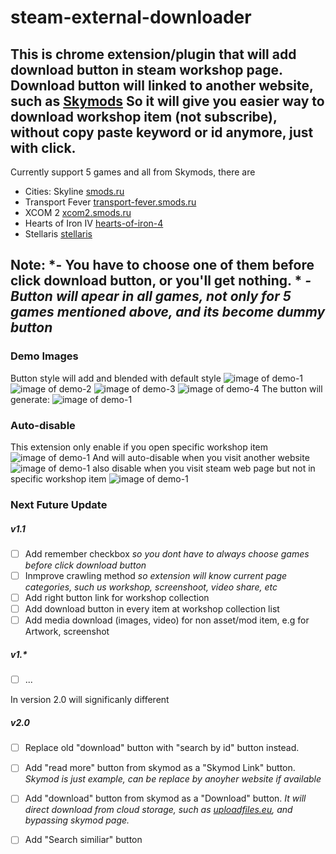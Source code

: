 # steam-external-downloader
This is chrome extension/plugin that will add download button in steam workshop page.
Download button will linked to another website, such as [Skymods](http://smods.ru) 
So it will give you easier way to download workshop item (not subscribe), without copy paste keyword or id anymore, just with click.
---------------------------------
Currently support 5 games and all from Skymods, there are 
* Cities: Skyline [smods.ru](http://smods.ru)
* Transport Fever [transport-fever.smods.ru](http://transport-fever.smods.ru)
* XCOM 2 [xcom2.smods.ru](http://xcom2.smods.ru)
* Hearts of Iron IV [hearts-of-iron-4](http://hearts-of-iron-4.smods.ru)
* Stellaris [stellaris](http://stellaris.smods.ru)

Note: 
*- You have to choose one of them before click download button, or you'll get nothing. *
*- Button will apear in all games, not only for 5 games mentioned above, and its become dummy button*
----------------------------------
### Demo Images
Button style will add and blended with default style
![image of demo-1](https://github.com/wisnudir/steam-external-downloader/blob/master/demo-images/1400%20560.png)
![image of demo-2](https://github.com/wisnudir/steam-external-downloader/blob/master/demo-images/aa.PNG)
![image of demo-3](https://github.com/wisnudir/steam-external-downloader/blob/master/demo-images/aaa.PNG)
![image of demo-4](https://github.com/wisnudir/steam-external-downloader/blob/master/demo-images/aaaa.png)
The button will generate:
![image of demo-1](https://github.com/wisnudir/steam-external-downloader/blob/master/demo-images/aaaaa.PNG)

### Auto-disable
This extension only enable if you open specific workshop item
![image of demo-1](https://github.com/wisnudir/steam-external-downloader/blob/master/demo-images/enable.png)
And will auto-disable when you visit another website
![image of demo-1](https://github.com/wisnudir/steam-external-downloader/blob/master/demo-images/disable.png)
also disable when you visit steam web page but not in specific workshop item
![image of demo-1](https://github.com/wisnudir/steam-external-downloader/blob/master/demo-images/disable-2.png)

### Next Future Update
##### v1.1
- [ ] Add remember checkbox *so you dont have to always choose games before click download button*
- [ ] Inmprove crawling method *so extension will know current page categories, such us workshop, screenshoot, video share, etc*
- [ ] Add right button link for workshop collection
- [ ] Add download button in every item at workshop collection list
- [ ] Add media download (images, video) for non asset/mod item, e.g for Artwork, screenshot

##### v1.*
- [ ] ...

In version 2.0 will significanly different
##### v2.0
- [ ] Replace old "download" button with "search by id" button instead.
- [ ] Add "read more" button from skymod as a "Skymod Link" button. *Skymod is just example, can be replace by anoyher website if available*
- [ ] Add "download" button from skymod as a "Download" button. *It will direct download from cloud storage, such as [uploadfiles.eu](http://uploadfiles.eu/), and bypassing skymod page.*
- [ ] Add "Search similiar" button 


